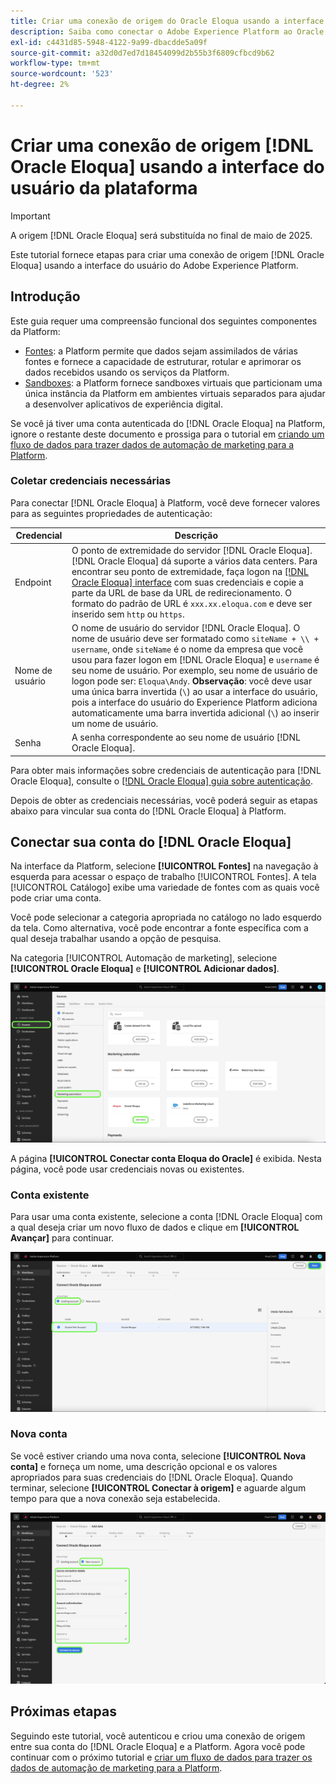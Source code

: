 ```yaml
---
title: Criar uma conexão de origem do Oracle Eloqua usando a interface do usuário da plataforma
description: Saiba como conectar o Adobe Experience Platform ao Oracle Eloqua usando a interface do usuário da plataforma.
exl-id: c4431d85-5948-4122-9a99-dbacdde5a09f
source-git-commit: a32d0d7ed7d18454099d2b55b3f6809cfbcd9b62
workflow-type: tm+mt
source-wordcount: '523'
ht-degree: 2%

---
```


# Criar uma conexão de origem [!DNL Oracle Eloqua] usando a interface do usuário da plataforma

>[!IMPORTANT]
>
>A origem [!DNL Oracle Eloqua] será substituída no final de maio de 2025.

Este tutorial fornece etapas para criar uma conexão de origem [!DNL Oracle Eloqua] usando a interface do usuário do Adobe Experience Platform.

## Introdução

Este guia requer uma compreensão funcional dos seguintes componentes da Platform:

* [Fontes](../../../../home.md): a Platform permite que dados sejam assimilados de várias fontes e fornece a capacidade de estruturar, rotular e aprimorar os dados recebidos usando os serviços da Platform.
* [Sandboxes](../../../../../sandboxes/home.md): a Platform fornece sandboxes virtuais que particionam uma única instância da Platform em ambientes virtuais separados para ajudar a desenvolver aplicativos de experiência digital.

Se você já tiver uma conta autenticada do [!DNL Oracle Eloqua] na Platform, ignore o restante deste documento e prossiga para o tutorial em [criando um fluxo de dados para trazer dados de automação de marketing para a Platform](../../dataflow/marketing-automation.md).

### Coletar credenciais necessárias

Para conectar [!DNL Oracle Eloqua] à Platform, você deve fornecer valores para as seguintes propriedades de autenticação:

| Credencial | Descrição |
| --- | --- |
| Endpoint | O ponto de extremidade do servidor [!DNL Oracle Eloqua]. [!DNL Oracle Eloqua] dá suporte a vários data centers. Para encontrar seu ponto de extremidade, faça logon na [[!DNL Oracle Eloqua] interface](https://login.eloqua.com) com suas credenciais e copie a parte da URL de base da URL de redirecionamento. O formato do padrão de URL é `xxx.xx.eloqua.com` e deve ser inserido sem `http` ou `https`. |
| Nome de usuário | O nome de usuário do servidor [!DNL Oracle Eloqua]. O nome de usuário deve ser formatado como `siteName + \\ + username`, onde `siteName` é o nome da empresa que você usou para fazer logon em [!DNL Oracle Eloqua] e `username` é seu nome de usuário. Por exemplo, seu nome de usuário de logon pode ser: `Eloqua\Andy`. **Observação**: você deve usar uma única barra invertida (`\`) ao usar a interface do usuário, pois a interface do usuário do Experience Platform adiciona automaticamente uma barra invertida adicional (`\`) ao inserir um nome de usuário. |
| Senha | A senha correspondente ao seu nome de usuário [!DNL Oracle Eloqua]. |

Para obter mais informações sobre credenciais de autenticação para [!DNL Oracle Eloqua], consulte o [[!DNL Oracle Eloqua] guia sobre autenticação](https://docs.oracle.com/en/cloud/saas/marketing/eloqua-rest-api/Authentication_Basic.html).

Depois de obter as credenciais necessárias, você poderá seguir as etapas abaixo para vincular sua conta do [!DNL Oracle Eloqua] à Platform.

## Conectar sua conta do [!DNL Oracle Eloqua]

Na interface da Platform, selecione **[!UICONTROL Fontes]** na navegação à esquerda para acessar o espaço de trabalho [!UICONTROL Fontes]. A tela [!UICONTROL Catálogo] exibe uma variedade de fontes com as quais você pode criar uma conta.

Você pode selecionar a categoria apropriada no catálogo no lado esquerdo da tela. Como alternativa, você pode encontrar a fonte específica com a qual deseja trabalhar usando a opção de pesquisa.

Na categoria [!UICONTROL Automação de marketing], selecione **[!UICONTROL Oracle Eloqua]** e **[!UICONTROL Adicionar dados]**.

![catálogo](../../../../images/tutorials/create/oracle-eloqua/catalog.png)

A página **[!UICONTROL Conectar conta Eloqua do Oracle]** é exibida. Nesta página, você pode usar credenciais novas ou existentes.

### Conta existente

Para usar uma conta existente, selecione a conta [!DNL Oracle Eloqua] com a qual deseja criar um novo fluxo de dados e clique em **[!UICONTROL Avançar]** para continuar.

![existente](../../../../images/tutorials/create/oracle-eloqua/existing.png)

### Nova conta

Se você estiver criando uma nova conta, selecione **[!UICONTROL Nova conta]** e forneça um nome, uma descrição opcional e os valores apropriados para suas credenciais do [!DNL Oracle Eloqua]. Quando terminar, selecione **[!UICONTROL Conectar à origem]** e aguarde algum tempo para que a nova conexão seja estabelecida.

![novo](../../../../images/tutorials/create/oracle-eloqua/new.png)

## Próximas etapas

Seguindo este tutorial, você autenticou e criou uma conexão de origem entre sua conta do [!DNL Oracle Eloqua] e a Platform. Agora você pode continuar com o próximo tutorial e [criar um fluxo de dados para trazer os dados de automação de marketing para a Platform](../../dataflow/marketing-automation.md).
